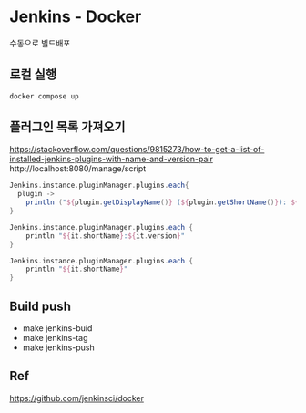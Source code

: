 # Jenkins - Docker

수동으로 빌드배포

## 로컬 실행

```bash
docker compose up
```

## 플러그인 목록 가져오기
https://stackoverflow.com/questions/9815273/how-to-get-a-list-of-installed-jenkins-plugins-with-name-and-version-pair
http://localhost:8080/manage/script

```groovy
Jenkins.instance.pluginManager.plugins.each{
  plugin -> 
    println ("${plugin.getDisplayName()} (${plugin.getShortName()}): ${plugin.getVersion()}")
}

Jenkins.instance.pluginManager.plugins.each {
    println "${it.shortName}:${it.version}"
}

Jenkins.instance.pluginManager.plugins.each {
    println "${it.shortName}"
}
```

## Build push

- make jenkins-buid
- make jenkins-tag
- make jenkins-push

## Ref
https://github.com/jenkinsci/docker
